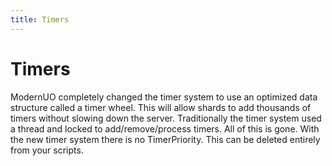 ```yaml
---
title: Timers
---
```


# Timers

ModernUO completely changed the timer system to use an optimized data structure called a timer wheel. This will allow shards to add thousands of timers without slowing down the server. Traditionally the timer system used a thread and locked to add/remove/process timers. All of this is gone.
With the new timer system there is no TimerPriority. This can be deleted entirely from your scripts.
